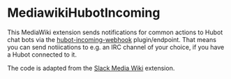 # MediawikiHubotIncoming

This MediaWiki extension sends notifications for common actions to Hubot chat
bots via the [hubot-incoming-webhook](https://github.com/67P/hubot-incoming-webhook)
plugin/endpoint. That means you can send notiications to e.g. an IRC channel of
your choice, if you have a Hubot connected to it.

The code is adapted from the [Slack Media
Wiki](https://github.com/kulttuuri/slack_mediawiki) extension.
